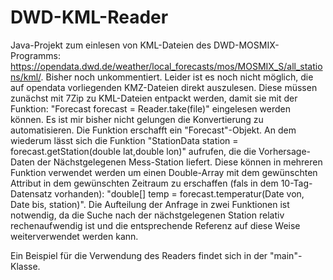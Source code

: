 # DWD-KML-Reader

Java-Projekt zum einlesen von KML-Dateien des DWD-MOSMIX-Programms: 
https://opendata.dwd.de/weather/local_forecasts/mos/MOSMIX_S/all_stations/kml/. Bisher noch unkommentiert.
Leider ist es noch nicht möglich, die auf opendata vorliegenden KMZ-Dateien direkt auszulesen. Diese müssen
zunächst mit 7Zip zu KML-Dateien entpackt werden, damit sie mit der Funktion:
"Forecast forecast = Reader.take(file)" eingelesen werden können. Es ist mir bisher nicht gelungen die Konvertierung
zu automatisieren. Die Funktion erschafft ein "Forecast"-Objekt. An dem wiederum lässt sich die Funktion
"StationData station = forecast.getStation(double lat,double lon)" aufrufen, die die Vorhersage-Daten 
der Nächstgelegenen Mess-Station liefert. Diese können in mehreren Funktion verwendet werden um einen
Double-Array mit dem gewünschten Attribut in dem gewünschten Zeitraum zu erschaffen (fals in dem 10-Tag-Datensatz
vorhanden): "double[] temp = forecast.temperatur(Date von, Date bis, station)". 
Die Aufteilung der Anfrage in zwei Funktionen ist notwendig, da die Suche nach der nächstgelegenen Station relativ
rechenaufwendig ist und die entsprechende Referenz auf diese Weise weiterverwendet werden kann.

Ein Beispiel für die Verwendung des Readers findet sich in der "main"-Klasse.

